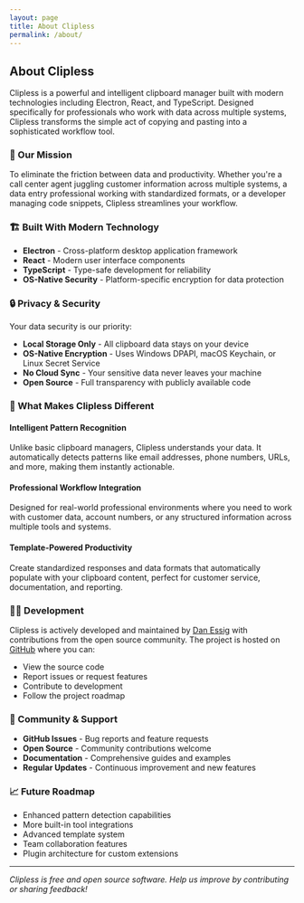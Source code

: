 ```yaml
---
layout: page
title: About Clipless
permalink: /about/
---
```


## About Clipless

Clipless is a powerful and intelligent clipboard manager built with modern technologies including Electron, React, and TypeScript. Designed specifically for professionals who work with data across multiple systems, Clipless transforms the simple act of copying and pasting into a sophisticated workflow tool.

### 🎯 Our Mission

To eliminate the friction between data and productivity. Whether you're a call center agent juggling customer information across multiple systems, a data entry professional working with standardized formats, or a developer managing code snippets, Clipless streamlines your workflow.

### 🏗️ Built With Modern Technology

- **Electron** - Cross-platform desktop application framework
- **React** - Modern user interface components
- **TypeScript** - Type-safe development for reliability
- **OS-Native Security** - Platform-specific encryption for data protection

### 🔒 Privacy & Security

Your data security is our priority:

- **Local Storage Only** - All clipboard data stays on your device
- **OS-Native Encryption** - Uses Windows DPAPI, macOS Keychain, or Linux Secret Service
- **No Cloud Sync** - Your sensitive data never leaves your machine
- **Open Source** - Full transparency with publicly available code

### 🌟 What Makes Clipless Different

#### Intelligent Pattern Recognition
Unlike basic clipboard managers, Clipless understands your data. It automatically detects patterns like email addresses, phone numbers, URLs, and more, making them instantly actionable.

#### Professional Workflow Integration
Designed for real-world professional environments where you need to work with customer data, account numbers, or any structured information across multiple tools and systems.

#### Template-Powered Productivity
Create standardized responses and data formats that automatically populate with your clipboard content, perfect for customer service, documentation, and reporting.

### 👨‍💻 Development

Clipless is actively developed and maintained by [Dan Essig](https://github.com/dantheuber) with contributions from the open source community. The project is hosted on [GitHub](https://github.com/dantheuber/clipless) where you can:

- View the source code
- Report issues or request features
- Contribute to development
- Follow the project roadmap

### 🤝 Community & Support

- **GitHub Issues** - Bug reports and feature requests
- **Open Source** - Community contributions welcome
- **Documentation** - Comprehensive guides and examples
- **Regular Updates** - Continuous improvement and new features

### 📈 Future Roadmap

- Enhanced pattern detection capabilities
- More built-in tool integrations
- Advanced template system
- Team collaboration features
- Plugin architecture for custom extensions

---

*Clipless is free and open source software. Help us improve by contributing or sharing feedback!*
